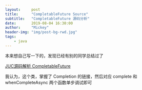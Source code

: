 ```yaml
---
layout:     post
title:      "CompletableFuture Source"
subtitle:   "CompletableFuture 源码分析"
date:       2019-08-04 16:30:00
author:     "Mickey"
header-img: "img/post-bg-rwd.jpg"
tags:
    - java
---
```


本来想自己写一下的，发现已经有别的同学总结过了

[JUC源码解析 CompletableFuture](https://www.cnblogs.com/aniao/p/aniao_cf.html)

我认为，这个类，掌握了 Completion 的链接，然后对应 complete 和 whenCompleteAsync 两个函数单步调试即可